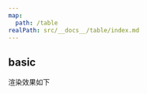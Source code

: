 ```yaml
---
map:
  path: /table
realPath: src/__docs__/table/index.md
---
```


## basic

渲染效果如下

<demo src="./basicTable.vue"
  title="Demo enhanced form"
  desc="示範傳入各種type 的form item">
</demo>

<API src="../../EnhancedElForm.vue" lang="zh"></API>

